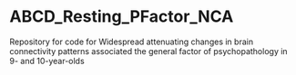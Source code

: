 # ABCD_Resting_PFactor_NCA
Repository for code for Widespread attenuating changes in brain connectivity patterns associated the general factor of psychopathology in 9- and 10-year-olds
